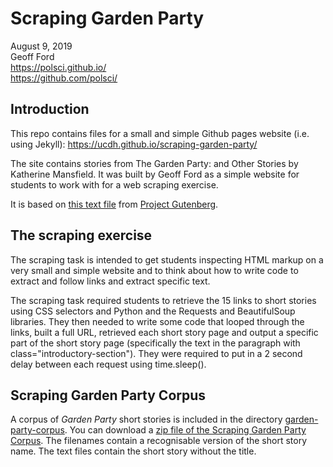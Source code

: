 # Scraping Garden Party

August 9, 2019  
Geoff Ford  
https://polsci.github.io/  
https://github.com/polsci/  

## Introduction

This repo contains files for a small and simple Github pages website (i.e. using Jekyll): https://ucdh.github.io/scraping-garden-party/

The site contains stories from The Garden Party: and Other Stories by Katherine Mansfield. It was built by Geoff Ford as a simple website for students to work with for a web scraping exercise.

It is based on [this text file](/scraping-garden-party/1429-0.txt) from [Project Gutenberg](https://www.gutenberg.org/ebooks/1429).

## The scraping exercise

The scraping task is intended to get students inspecting HTML markup on a very small and simple website and to think about how to write code to extract and follow links and extract specific text.

The scraping task required students to retrieve the 15 links to short stories using CSS selectors and Python and the Requests and BeautifulSoup libraries. They then needed to write some code that looped through the links, built a full URL, retrieved each short story page and output a specific part of the short story page (specifically the text in the paragraph with class="introductory-section"). They were required to put in a 2 second delay between each request using time.sleep().

## Scraping Garden Party Corpus

A corpus of _Garden Party_ short stories is included in the directory [garden-party-corpus](https://github.com/ucdh/scraping-garden-party/tree/master/garden-party-corpus). You can download a [zip file of the Scraping Garden Party Corpus](https://github.com/ucdh/scraping-garden-party/raw/master/garden-party-corpus.zip). The filenames contain a recognisable version of the short story name. The text files contain the short story without the title.
